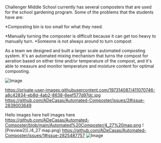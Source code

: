 Challenger Middle School currently has several composters that are used for the school gardening program. Some of the problems that the students have are:

*Composting bin is too small for what they need.

*Manually turning the composter is difficult because it can get too heavy to manually turn.
*Someone is not always around to turn compost

As a team we designed and built a larger scale automated composting system. It's an automated mixing mechanism that turns the compost for aeration based on either time and/or temperature of the compost, and it's able to measure and monitor temperature and moisture content for optimal composting.


![Image](https://github.com/user-attachments/assets/a8c42834-eb8d-4ab2-8638-6eef577d97dc)

https://private-user-images.githubusercontent.com/197314087/411070746-a8c42834-eb8d-4ab2-8638-6eef577d97dc.jpg
https://github.com/ADeCasas/Automated-Composter/issues/2#issue-2839003649

Hello
images here
hell
images here
https://github.com/ADeCasas/Automated-Composter/blob/main/Automated%20Composter/4_27%20map.png
![Preview2](./4_27 map.png)
https://github.com/ADeCasas/Automated-Composter/issues/1#issue-2825487757
![Image](https://github.com/user-attachments/assets/b0b75cea-9981-4417-a97c-7fc42c876516)
